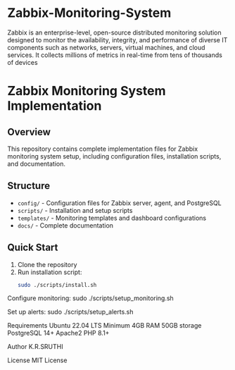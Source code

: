 # Zabbix-Monitoring-System
Zabbix is an enterprise-level, open-source distributed monitoring solution designed to monitor the availability, integrity, and performance of diverse IT components such as networks, servers, virtual machines, and cloud services. It collects millions of metrics in real-time from tens of thousands of devices

# Zabbix Monitoring System Implementation

## Overview
This repository contains complete implementation files for Zabbix monitoring system setup, including configuration files, installation scripts, and documentation.

## Structure
- `config/` - Configuration files for Zabbix server, agent, and PostgreSQL
- `scripts/` - Installation and setup scripts
- `templates/` - Monitoring templates and dashboard configurations
- `docs/` - Complete documentation

## Quick Start
1. Clone the repository
2. Run installation script:
   ```bash
   sudo ./scripts/install.sh
Configure monitoring:
sudo ./scripts/setup_monitoring.sh

Set up alerts:
sudo ./scripts/setup_alerts.sh


Requirements
Ubuntu 22.04 LTS
Minimum 4GB RAM
50GB storage
PostgreSQL 14+
Apache2
PHP 8.1+

Author
K.R.SRUTHI

License
MIT License

